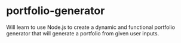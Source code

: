 # portfolio-generator

Will learn to use Node.js to create a dynamic and functional portfolio generator that will generate a portfolio from given user inputs.
